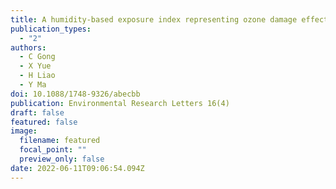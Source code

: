 ```yaml
---
title: A humidity-based exposure index representing ozone damage effects on vegetation
publication_types:
  - "2"
authors:
  - C Gong
  - X Yue
  - H Liao
  - Y Ma
doi: 10.1088/1748-9326/abecbb
publication: Environmental Research Letters 16(4)
draft: false
featured: false
image:
  filename: featured
  focal_point: ""
  preview_only: false
date: 2022-06-11T09:06:54.094Z
---
```

